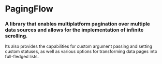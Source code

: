 # PagingFlow

### A library that enables multiplatform pagination over multiple data sources and allows for the implementation of infinite scrolling.
Its also provides the capabilities for custom argument passing and setting custom statuses, as well as various options for transforming data pages into full-fledged lists.
